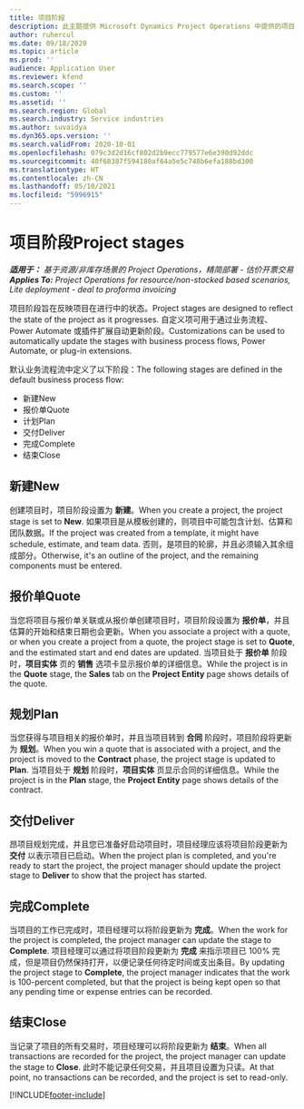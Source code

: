 ```yaml
---
title: 项目阶段
description: 此主题提供 Microsoft Dynamics Project Operations 中提供的项目阶段的相关信息。
author: ruhercul
ms.date: 09/18/2020
ms.topic: article
ms.prod: ''
audience: Application User
ms.reviewer: kfend
ms.search.scope: ''
ms.custom: ''
ms.assetid: ''
ms.search.region: Global
ms.search.industry: Service industries
ms.author: suvaidya
ms.dyn365.ops.version: ''
ms.search.validFrom: 2020-10-01
ms.openlocfilehash: 079c3d2d16cf802d2b9ecc779577e6e390d92ddc
ms.sourcegitcommit: 40f68387f594180af64a5e5c748b6efa188bd300
ms.translationtype: HT
ms.contentlocale: zh-CN
ms.lasthandoff: 05/10/2021
ms.locfileid: "5996915"
---
```

# <a name="project-stages"></a><span data-ttu-id="f4f47-103">项目阶段</span><span class="sxs-lookup"><span data-stu-id="f4f47-103">Project stages</span></span>

<span data-ttu-id="f4f47-104">_**适用于：** 基于资源/非库存场景的 Project Operations，精简部署 - 估价开票交易_</span><span class="sxs-lookup"><span data-stu-id="f4f47-104">_**Applies To:** Project Operations for resource/non-stocked based scenarios, Lite deployment - deal to proforma invoicing_</span></span>

<span data-ttu-id="f4f47-105">项目阶段旨在反映项目在进行中的状态。</span><span class="sxs-lookup"><span data-stu-id="f4f47-105">Project stages are designed to reflect the state of the project as it progresses.</span></span> <span data-ttu-id="f4f47-106">自定义项可用于通过业务流程、Power Automate 或插件扩展自动更新阶段。</span><span class="sxs-lookup"><span data-stu-id="f4f47-106">Customizations can be used to automatically update the stages with business process flows, Power Automate, or plug-in extensions.</span></span>

<span data-ttu-id="f4f47-107">默认业务流程流中定义了以下阶段：</span><span class="sxs-lookup"><span data-stu-id="f4f47-107">The following stages are defined in the default business process flow:</span></span>

- <span data-ttu-id="f4f47-108">新建​​</span><span class="sxs-lookup"><span data-stu-id="f4f47-108">New</span></span>
- <span data-ttu-id="f4f47-109">报价单</span><span class="sxs-lookup"><span data-stu-id="f4f47-109">Quote</span></span>
- <span data-ttu-id="f4f47-110">计划</span><span class="sxs-lookup"><span data-stu-id="f4f47-110">Plan</span></span>
- <span data-ttu-id="f4f47-111">交付</span><span class="sxs-lookup"><span data-stu-id="f4f47-111">Deliver</span></span>
- <span data-ttu-id="f4f47-112">完成</span><span class="sxs-lookup"><span data-stu-id="f4f47-112">Complete</span></span>
- <span data-ttu-id="f4f47-113">结束</span><span class="sxs-lookup"><span data-stu-id="f4f47-113">Close</span></span> 

## <a name="new"></a><span data-ttu-id="f4f47-114">新建​​</span><span class="sxs-lookup"><span data-stu-id="f4f47-114">New</span></span>

<span data-ttu-id="f4f47-115">创建项目时，项目阶段设置为 **新建**。</span><span class="sxs-lookup"><span data-stu-id="f4f47-115">When you create a project, the project stage is set to **New**.</span></span> <span data-ttu-id="f4f47-116">如果项目是从模板创建的，则项目中可能包含计划、估算和团队数据。</span><span class="sxs-lookup"><span data-stu-id="f4f47-116">If the project was created from a template, it might have schedule, estimate, and team data.</span></span> <span data-ttu-id="f4f47-117">否则，是项目的轮廓，并且必须输入其余组成部分。</span><span class="sxs-lookup"><span data-stu-id="f4f47-117">Otherwise, it's an outline of the project, and the remaining components must be entered.</span></span>

## <a name="quote"></a><span data-ttu-id="f4f47-118">报价单</span><span class="sxs-lookup"><span data-stu-id="f4f47-118">Quote</span></span>

<span data-ttu-id="f4f47-119">当您将项目与报价单关联或从报价单创建项目时，项目阶段设置为 **报价单**，并且估算的开始和结束日期也会更新。</span><span class="sxs-lookup"><span data-stu-id="f4f47-119">When you associate a project with a quote, or when you create a project from a quote, the project stage is set to **Quote**, and the estimated start and end dates are updated.</span></span> <span data-ttu-id="f4f47-120">当项目处于 **报价单** 阶段时，**项目实体** 页的 **销售** 选项卡显示报价单的详细信息。</span><span class="sxs-lookup"><span data-stu-id="f4f47-120">While the project is in the **Quote** stage, the **Sales** tab on the **Project Entity** page shows details of the quote.</span></span>

## <a name="plan"></a><span data-ttu-id="f4f47-121">规划</span><span class="sxs-lookup"><span data-stu-id="f4f47-121">Plan</span></span>

<span data-ttu-id="f4f47-122">当您获得与项目相关的报价单时，并且当项目转到 **合同** 阶段时，项目阶段将更新为 **规划**。</span><span class="sxs-lookup"><span data-stu-id="f4f47-122">When you win a quote that is associated with a project, and the project is moved to the **Contract** phase, the project stage is updated to **Plan**.</span></span> <span data-ttu-id="f4f47-123">当项目处于 **规划** 阶段时，**项目实体** 页显示合同的详细信息。</span><span class="sxs-lookup"><span data-stu-id="f4f47-123">While the project is in the **Plan** stage, the **Project Entity** page shows details of the contract.</span></span>

## <a name="deliver"></a><span data-ttu-id="f4f47-124">交付</span><span class="sxs-lookup"><span data-stu-id="f4f47-124">Deliver</span></span>

<span data-ttu-id="f4f47-125">昂项目规划完成，并且您已准备好启动项目时，项目经理应该将项目阶段更新为 **交付** 以表示项目已启动。</span><span class="sxs-lookup"><span data-stu-id="f4f47-125">When the project plan is completed, and you're ready to start the project, the project manager should update the project stage to **Deliver** to show that the project has started.</span></span>

## <a name="complete"></a><span data-ttu-id="f4f47-126">完成</span><span class="sxs-lookup"><span data-stu-id="f4f47-126">Complete</span></span> 

<span data-ttu-id="f4f47-127">当项目的工作已完成时，项目经理可以将阶段更新为 **完成**。</span><span class="sxs-lookup"><span data-stu-id="f4f47-127">When the work for the project is completed, the project manager can update the stage to **Complete**.</span></span> <span data-ttu-id="f4f47-128">项目经理可以通过将项目阶段更新为 **完成** 来指示项目已 100% 完成，但是项目仍然保持打开，以便记录任何待定时间或支出条目。</span><span class="sxs-lookup"><span data-stu-id="f4f47-128">By updating the project stage to **Complete**, the project manager indicates that the work is 100-percent completed, but that the project is being kept open so that any pending time or expense entries can be recorded.</span></span>

## <a name="close"></a><span data-ttu-id="f4f47-129">结束</span><span class="sxs-lookup"><span data-stu-id="f4f47-129">Close</span></span>

<span data-ttu-id="f4f47-130">当记录了项目的所有交易时，项目经理可以将阶段更新为 **结束**。</span><span class="sxs-lookup"><span data-stu-id="f4f47-130">When all transactions are recorded for the project, the project manager can update the stage to **Close**.</span></span> <span data-ttu-id="f4f47-131">此时不能记录任何交易，并且项目设置为只读。</span><span class="sxs-lookup"><span data-stu-id="f4f47-131">At that point, no transactions can be recorded, and the project is set to read-only.</span></span>



[!INCLUDE[footer-include](../includes/footer-banner.md)]